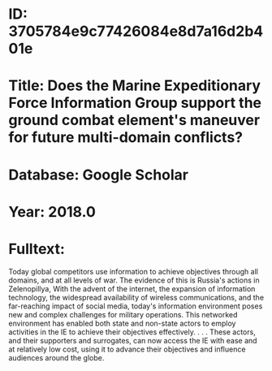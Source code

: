 # ID: 3705784e9c77426084e8d7a16d2b401e
# Title: Does the Marine Expeditionary Force Information Group support the ground combat element's maneuver for future multi-domain conflicts?
# Database: Google Scholar
# Year: 2018.0
# Fulltext:
Today global competitors use information to achieve objectives through all domains, and at all levels of war.
The evidence of this is Russia's actions in Zelenopillya, With the advent of the internet, the expansion of information technology, the widespread availability of wireless communications, and the far-reaching impact of social media, today's information environment poses new and complex challenges for military operations.
This networked environment has enabled both state and non-state actors to employ activities in the IE to achieve their objectives effectively. . . .
These actors, and their supporters and surrogates, can now access the IE with ease and at relatively low cost, using it to advance their objectives and influence audiences around the globe.